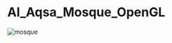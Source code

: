 # Al_Aqsa_Mosque_OpenGL


![mosque](https://github.com/Abdalrahman-Alhamod/Al-Aqsa-Mosque/assets/137921143/57180f52-d98a-46b8-86e0-2ab32557bb90)
